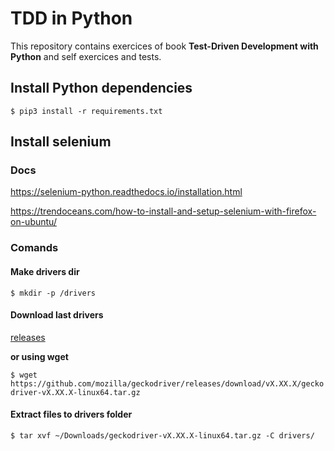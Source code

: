 # TDD in Python

This repository contains exercices of book **Test-Driven Development with Python** and self exercices and tests.


## Install Python dependencies

`
$ pip3 install -r requirements.txt 
`


## Install selenium

### Docs
https://selenium-python.readthedocs.io/installation.html

https://trendoceans.com/how-to-install-and-setup-selenium-with-firefox-on-ubuntu/

### Comands

#### Make drivers dir
`
$ mkdir -p /drivers
`

#### Download last drivers
[releases](https://github.com/mozilla/geckodriver/releases/)

**or using wget**

`
$ wget https://github.com/mozilla/geckodriver/releases/download/vX.XX.X/geckodriver-vX.XX.X-linux64.tar.gz
`

#### Extract files to drivers folder
`
$ tar xvf ~/Downloads/geckodriver-vX.XX.X-linux64.tar.gz -C drivers/
`

